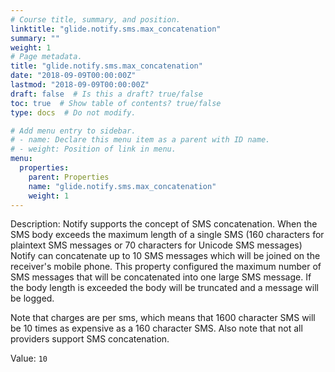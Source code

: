 ```yaml
---
# Course title, summary, and position.
linktitle: "glide.notify.sms.max_concatenation"
summary: ""
weight: 1
# Page metadata.
title: "glide.notify.sms.max_concatenation"
date: "2018-09-09T00:00:00Z"
lastmod: "2018-09-09T00:00:00Z"
draft: false  # Is this a draft? true/false
toc: true  # Show table of contents? true/false
type: docs  # Do not modify.

# Add menu entry to sidebar.
# - name: Declare this menu item as a parent with ID name.
# - weight: Position of link in menu.
menu:
  properties:
    parent: Properties
    name: "glide.notify.sms.max_concatenation"
    weight: 1
---
```


Description: Notify supports the concept of SMS concatenation. When the SMS body exceeds the maximum length of a single SMS (160 characters for plaintext SMS messages or 70 characters for Unicode SMS messages) Notify can concatenate up to 10 SMS messages which will be joined on the receiver's mobile phone. This property configured the maximum number of SMS messages that will be concatenated  into one large SMS message. If the body length is exceeded the body will be truncated and a message will be logged.

Note that charges are per sms, which means that 1600 character SMS will be 10 times as expensive as a 160 character SMS. Also note that not all providers support SMS concatenation. 


Value: `10`